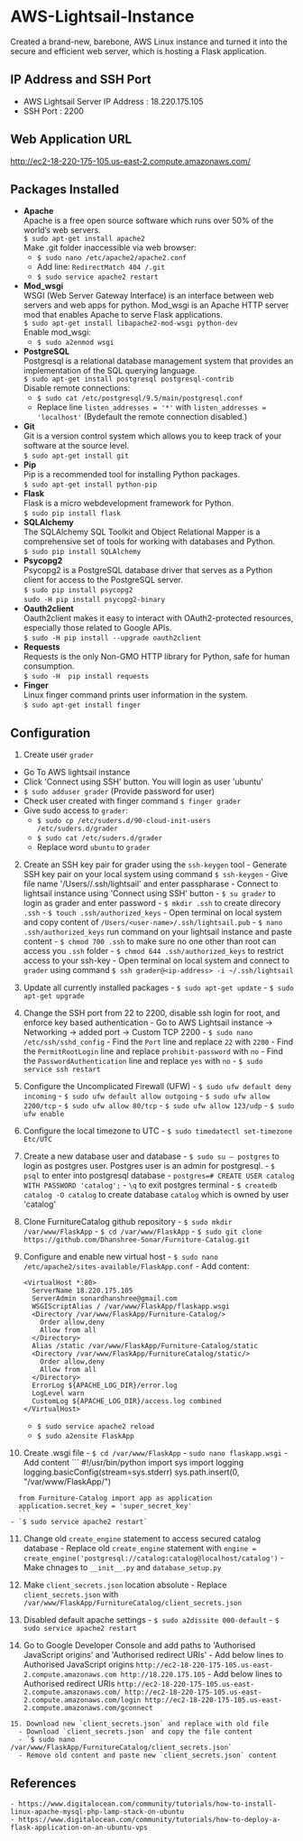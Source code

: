 # AWS-Lightsail-Instance
Created a brand-new, barebone, AWS Linux instance and turned it into the secure and efficient web server, which is hosting a Flask application. 

## IP Address and SSH Port
- AWS Lightsail Server IP Address : 18.220.175.105
- SSH Port : 2200

## Web Application URL
http://ec2-18-220-175-105.us-east-2.compute.amazonaws.com/

## Packages Installed
  - **Apache**</br>
    Apache is a free open source software which runs over 50% of the world’s web servers.</br>
    `$ sudo apt-get install apache2`</br>
    Make .git folder inaccessible via web browser:
      - `$ sudo nano /etc/apache2/apache2.conf`
      - Add line: `RedirectMatch 404 /.git`
      - `$ sudo service apache2 restart`
  - **Mod_wsgi**</br>
    WSGI (Web Server Gateway Interface) is an interface between web servers and web apps for python. Mod_wsgi is an Apache HTTP server mod that enables Apache to serve Flask applications.</br>
    `$ sudo apt-get install libapache2-mod-wsgi python-dev`</br>
    Enable mod_wsgi:</br>
      - `$ sudo a2enmod wsgi`</br>
  - **PostgreSQL**</br>
    Postgresql is a relational database management system that provides an implementation of the SQL querying language.</br>
    `$ sudo apt-get install postgresql postgresql-contrib`</br>
    Disable remote connections:</br>
      - `$ sudo cat /etc/postgresql/9.5/main/postgresql.conf`</br>
      - Replace line `listen_addresses = '*'` with `listen_addresses = 'localhost'` (Bydefault the remote connection disabled.)
  - **Git**</br>
    Git is a version control system which allows you to keep track of your software at the source level.</br>
    `$ sudo apt-get install git`</br>
  - **Pip**</br>
    Pip is a recommended tool for installing Python packages.</br>
    `$ sudo apt-get install python-pip`</br>
  - **Flask**</br>
    Flask is a micro webdevelopment framework for Python.</br>
    `$ sudo pip install flask`</br>
  - **SQLAlchemy**</br>
    The SQLAlchemy SQL Toolkit and Object Relational Mapper is a comprehensive set of tools for working with databases and Python.</br>
    `$ sudo pip install SQLAlchemy`</br>
  - **Psycopg2**</br>
    Psycopg2 is a PostgreSQL database driver that serves as a Python client for access to the PostgreSQL server.</br>
    `$ sudo pip install psycopg2`</br>
    `sudo -H pip install psycopg2-binary`</br>
  - **Oauth2client**</br>
    Oauth2client makes it easy to interact with OAuth2-protected resources, especially those related to Google APIs.</br>
    `$ sudo -H pip install --upgrade oauth2client`</br>
  - **Requests**</br>
    Requests is the only Non-GMO HTTP library for Python, safe for human consumption.</br>
    `$ sudo -H  pip install requests`</br>
  - **Finger**</br>
    Linux finger command prints user information in the system.</br>
    `$ sudo apt-get install finger`</br>
    
## Configuration

1. Create user `grader`
  - Go To AWS lightsail instance
  - Click 'Connect using SSH' button. You will login as user 'ubuntu'
  - `$ sudo adduser grader` (Provide password for user)
  - Check user created with finger command `$ finger grader`
  - Give sudo access to `grader`:
      - `$ sudo cp /etc/suders.d/90-cloud-init-users /etc/suders.d/grader`
      - `$ sudo cat /etc/suders.d/grader`
      - Replace word `ubuntu` to `grader`
      
  2. Create an SSH key pair for grader using the `ssh-keygen` tool
    - Generate SSH key pair on your local system using command `$ ssh-keygen`
    - Give file name '/Users/<user-name>/.ssh/lightsail' and enter passpharase
    - Connect to lightsail instance using 'Connect using SSH' button
    - `$ su grader` to login as grader and enter password
    - `$ mkdir .ssh` to create direcory `.ssh`
    - `$ touch .ssh/authorized_keys`
    - Open terminal on local system and copy content of `/Users/<user-name>/.ssh/lightsail.pub`
    - `$ nano .ssh/authorized_keys` run command on your lightsail instance and paste content
    - `$ chmod 700 .ssh` to make sure no one other than root can access you `.ssh` folder
    - `$ chmod 644 .ssh/authorized_keys` to restrict access to your ssh-key
    - Open terminal on local system and connect to `grader` using command `$ ssh grader@<ip-address> -i ~/.ssh/lightsail`
   
  3. Update all currently installed packages
    - `$ sudo apt-get update`
    - `$ sudo apt-get upgrade`
  
  4. Change the SSH port from 22 to 2200, disable ssh login for root, and enforce key based authentication
    - Go to AWS Lightsail instance -> Networking -> added port -> Custom TCP 2200
    - `$ sudo nano /etc/ssh/sshd_config` 
    - Find the `Port` line and replace `22` with `2200`
    - Find the `PermitRootLogin` line and replace `prohibit-password` with `no`
    - Find the `PasswordAuthentication` line and replace `yes` with `no`
    - `$ sudo service ssh restart`
    
  5. Configure the Uncomplicated Firewall (UFW)
    - `$ sudo ufw default deny incoming`
    - `$ sudo ufw default allow outgoing`
    - `$ sudo ufw allow 2200/tcp`
    - `$ sudo ufw allow 80/tcp`
    - `$ sudo ufw allow 123/udp`
    - `$ sudo ufw enable`
    
  6. Configure the local timezone to UTC
    - `$ sudo timedatectl set-timezone Etc/UTC`
    
  7. Create a new database user and database
    - `$ sudo su – postgres` to login as postgres user. Postgres user is an admin for postgresql.
    - `$ psql` to enter into postgresql database
    - `postgres=# CREATE USER catalog WITH PASSWORD 'catalog';`
    - `\q` to exit postgres terminal
    - `$ createdb catalog -O catalog` to create database `catalog` which is owned by user 'catalog'
    
  8. Clone FurnitureCatalog github repository
    - `$ sudo mkdir /var/www/FlaskApp`
    - `$ cd /var/www/FlaskApp`
    - `$ sudo git clone https://github.com/Dhanshree-Sonar/Furniture-Catalog.git`
   
  9. Configure and enable new virtual host
    - `$ sudo nano /etc/apache2/sites-available/FlaskApp.conf`
    - Add content:</br>
      ```
      <VirtualHost *:80>
        ServerName 18.220.175.105
        ServerAdmin sonardhanshree@gmail.com
        WSGIScriptAlias / /var/www/FlaskApp/flaskapp.wsgi
        <Directory /var/www/FlaskApp/Furniture-Catalog/>
          Order allow,deny
          Allow from all
        </Directory>
        Alias /static /var/www/FlaskApp/Furniture-Catalog/static
        <Directory /var/www/FlaskApp/FurnitureCatalog/static/>
          Order allow,deny
          Allow from all
        </Directory>
        ErrorLog ${APACHE_LOG_DIR}/error.log
        LogLevel warn
        CustomLog ${APACHE_LOG_DIR}/access.log combined
      </VirtualHost>
      ```
     - `$ sudo service apache2 reload`
     - `$ sudo a2ensite FlaskApp`
     
   10. Create .wsgi file
    - `$ cd /var/www/FlaskApp`
    - `sudo nano flaskapp.wsgi`
    - Add content
      ```
      #!/usr/bin/python
			import sys
			import logging
			logging.basicConfig(stream=sys.stderr)
			sys.path.insert(0, "/var/www/FlaskApp/")

      from Furniture-Catalog import app as application
      application.secret_key = 'super_secret_key'
      ```
    - `$ sudo service apache2 restart`
   
   11. Change old `create_engine` statement to access secured catalog database
    - Replace old `create_engine` statement with `engine = create_engine('postgresql://catalog:catalog@localhost/catalog')`
    - Make chnages to `__init__.py` and `database_setup.py`
   
   12. Make `client_secrets.json` location absolute
    - Replace `client_secrets.json` with `/var/www/FlaskApp/FurnitureCatalog/client_secrets.json`
    
   13. Disabled default apache settings
    - `$ sudo a2dissite 000-default`
    - `$ sudo service apache2 restart`
    
   14. Go to Google Developer Console and add paths to 'Authorised JavaScript origins' and 'Authorised redirect URIs'
    - Add below lines to Authorised JavaScript origins
      ```
      http://ec2-18-220-175-105.us-east-2.compute.amazonaws.com
      http://18.220.175.105
      ```
    - Add below lines to Authorised redirect URIs
      ```
      http://ec2-18-220-175-105.us-east-2.compute.amazonaws.com/
      http://ec2-18-220-175-105.us-east-2.compute.amazonaws.com/login
      http://ec2-18-220-175-105.us-east-2.compute.amazonaws.com/gconnect
      ```
    
    15. Download new `client_secrets.json` and replace with old file
      - Download `client_secrets.json` and copy the file content
      - `$ sudo nano /var/www/FlaskApp/FurnitureCatalog/client_secrets.json`
      - Remove old content and paste new `client_secrets.json` content
      
## References
	- https://www.digitalocean.com/community/tutorials/how-to-install-linux-apache-mysql-php-lamp-stack-on-ubuntu
	- https://www.digitalocean.com/community/tutorials/how-to-deploy-a-flask-application-on-an-ubuntu-vps
